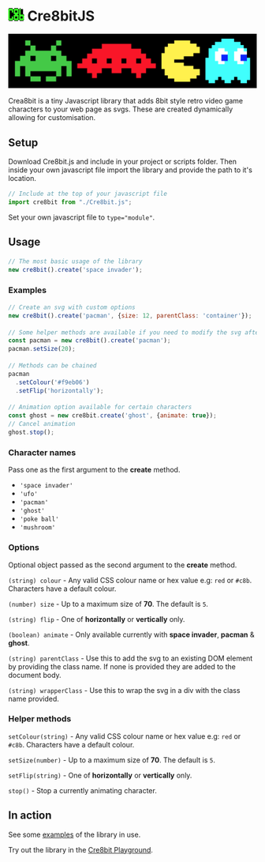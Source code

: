 # ![Cre8bit logo](/logo.png) Cre8bitJS
![8bit Space Invader, Ufo, Pacman and Ghost](/cre8bit.png)

Crea8bit is a tiny Javascript library that adds 8bit style retro video game characters to your web page as svgs. These are created dynamically allowing for customisation.
## Setup
Download Cre8bit.js and include in your project or scripts folder.
Then inside your own javascript file import the library and provide the path to it's location.
```javascript
// Include at the top of your javascript file
import cre8bit from "./Cre8bit.js";
```
Set your own javascript file to `type="module"`.
## Usage
```javascript
// The most basic usage of the library
new cre8bit().create('space invader');
```
### Examples
```javascript
// Create an svg with custom options
new cre8bit().create('pacman', {size: 12, parentClass: 'container'});

// Some helper methods are available if you need to modify the svg after creation
const pacman = new cre8bit().create('pacman');
pacman.setSize(20);

// Methods can be chained
pacman
  .setColour('#f9eb06')
  .setFlip('horizontally');

// Animation option available for certain characters
const ghost = new cre8bit.create('ghost', {animate: true});
// Cancel animation
ghost.stop();
```
### Character names
Pass one as the first argument to the **create** method.
- `'space invader'`
- `'ufo'`
- `'pacman'`
- `'ghost'`
- `'poke ball'`
- `'mushroom'`
### Options
Optional object passed as the second argument to the **create** method.

`(string) colour` - Any valid CSS colour name or hex value e.g: `red` or `#c8b`. Characters have a default colour.

`(number) size` - Up to a maximum size of **70**. The default is `5`.

`(string) flip` - One of **horizontally** or **vertically** only.

`(boolean) animate` - Only available currently with **space invader**, **pacman** & **ghost**. 

`(string) parentClass` - Use this to add the svg to an existing DOM element by providing the class name. If none is provided they are added to the document body.

`(string) wrapperClass` - Use this to wrap the svg in a div with the class name provided.
### Helper methods
`setColour(string)` - Any valid CSS colour name or hex value e.g: `red` or `#c8b`. Characters have a default colour.

`setSize(number)` - Up to a maximum size of **70**. The default is `5`.

`setFlip(string)` - One of **horizontally** or **vertically** only.

`stop()` - Stop a currently animating character.
## In action
See some [examples](https://daveknights.github.io/cre8bit-examples/) of the library in use.

Try out the library in the [Cre8bit Playground](https://daveknights.github.io/cre8bit-playground/).

